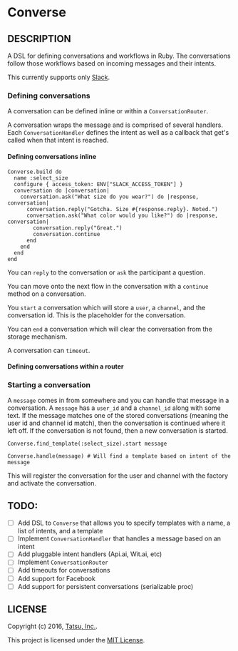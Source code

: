 Converse
========

## DESCRIPTION

A DSL for defining conversations and workflows in Ruby. The conversations follow those workflows based on incoming messages and their intents.

This currently supports only [Slack](https://slack.com).

### Defining conversations

A conversation can be defined inline or within a `ConversationRouter`.

A conversation wraps the message and is comprised of several handlers. Each `ConversationHandler` defines the intent as well as a callback that get's called when that intent is reached.

#### Defining conversations inline

```
Converse.build do
  name :select_size
  configure { access_token: ENV["SLACK_ACCESS_TOKEN"] }
  conversation do |conversation|
    conversation.ask("What size do you wear?") do |response, conversation|
      conversation.reply("Gotcha. Size #{response.reply}. Noted.")
      conversation.ask("What color would you like?") do |response, conversation|
        conversation.reply("Great.")
        conversation.continue
      end
    end
  end
end
```

You can `reply` to the conversation or `ask` the participant a question.

You can move onto the next flow in the conversation with a `continue` method on a conversation.

You `start` a conversation which will store a `user`, a `channel`, and the conversation id. This is the placeholder for the conversation.

You can `end` a conversation which will clear the conversation from the storage mechanism.

A conversation can `timeout`.

#### Defining conversations within a router

### Starting a conversation

A `message` comes in from somewhere and you can handle that message in a conversation. A `message` has a `user_id` and a `channel_id` along with some text. If the message matches one of the stored conversations (meaning the user id and channel id match), then the conversation is continued where it left off. If the conversation is not found, then a new conversation is started.

```
Converse.find_template(:select_size).start message
```

```
Converse.handle(message) # Will find a template based on intent of the message
```

This will register the conversation for the user and channel with the factory and activate the conversation.

## TODO:

- [ ] Add DSL to `Converse` that allows you to specify templates with a name, a list of intents, and a template
- [ ] Implement `ConversationHandler` that handles a message based on an intent
- [ ] Add pluggable intent handlers (Api.ai, Wit.ai, etc)
- [ ] Implement `ConversationRouter`
- [ ] Add timeouts for conversations
- [ ] Add support for Facebook
- [ ] Add support for persistent conversations (serializable proc)

## LICENSE

Copyright (c) 2016, [Tatsu, Inc.](http://tatsu.io).

This project is licensed under the [MIT License](LICENSE.md).
